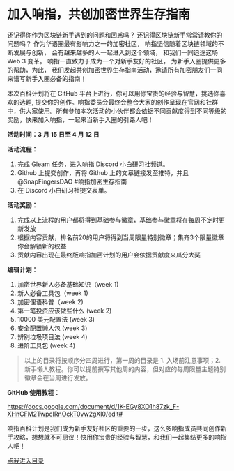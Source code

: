 # 加入响指，共创加密世界生存指南 

还记得你作为区块链新手遇到的问题和困惑吗？ 还记得区块链新手常常请教你的问题吗？ 作为华语圈最有影响力之一的加密社区， 响指坚信随着区块链领域的不断发展与创新， 会有越来越多的人一起进入到这个领域， 和我们一同追逐这场 Web 3 变革。 响指一直致力于成为一个对新手友好的社区， 为新手入圈提供更多的帮助，为此， 我们发起共创加密世界生存指南活动，邀请所有加密朋友们一同来谱写新手入圈必备的指南！  

本次百科计划将在 GitHub 平台上进行，你可以用你宝贵的经验与智慧，挑选你喜欢的选题, 提交你的创作。响指委员会最终会整合大家的创作呈现在官网和社群中，供大家使用。所有参加本次活动的小伙伴都会依据不同贡献度得到不同等级的奖励，快来加入响指，一起来当新手入圈的引路人吧！

**活动时间：3 月 15 日至 4 月 12 日**

**活动流程：**  

1. 完成 Gleam 任务，进入响指 Discord 小白研习社频道。 
2. Github 上提交创作，再将 Github 上的文章链接发至推特，并且 @SnapFingersDAO #响指加密生存指南
3. 在 Discord 小白研习社提交表单。 

**活动奖励：**  

1. 完成以上流程的用户都将得到基础参与徽章，基础参与徽章将在每周不定时更新发放
2. 根据内容贡献，排名前20的用户将得到当周限量特别徽章；集齐3个限量徽章你会解锁新的权益
3. 贡献内容出现在最终版响指加密计划的用户会依据贡献度来瓜分大奖 

**编辑计划：**  

1. 加密世界新人必备基础知识（week 1)
2. 新人必备工具包（week 1)
3. 加密俚语科普（week 2)
4. 第一笔投资应该做些什么 (week 2)
5. 10000 美元配置法 (week 3)
6. 安全配置懒人包 (week 3)
7. 辨别垃圾项目法 (week 4)
8. 进阶工具包 (week 4)

> 以上的目录将按顺序分四周进行，第一周的目录是 1. 入场前注意事项；2. 新手懒人教程。你可以提前撰写其他周的内容，但对应的每周限量主题特别徽章会在当周进行发放。

**GitHub 使用教程：**  

https://docs.google.com/document/d/1K-EGy8XO1h87zk_F-XHnCFM2TwpcIRnOckT0vw2gXl0/edit#

响指百科计划是我们成为新手友好社区的重要的一步，这么多响指成员共同创作新手攻略，想想就不可思议！快用你宝贵的经验与智慧，和我们一起集结更多的响指人吧！

[点我进入目录](/index.md)



